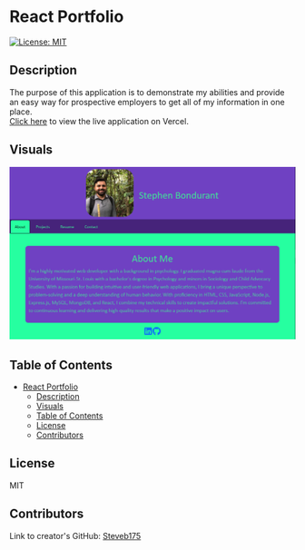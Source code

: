 
# React Portfolio

[![License: MIT](https://img.shields.io/badge/License-MIT-yellow.svg)](https://opensource.org/licenses/MIT)

## Description
  The purpose of this application is to demonstrate my abilities and provide an easy way for prospective employers to get all of my information in one place.  
  [Click here](https://react-portfolio-delta-wine.vercel.app/) to view the live application on Vercel.

## Visuals
![Example Visual](/public/Capture.PNG)

## Table of Contents
- [React Portfolio](#react-portfolio)
  - [Description](#description)
  - [Visuals](#visuals)
  - [Table of Contents](#table-of-contents)
  - [License](#license)
  - [Contributors](#contributors)


## License
MIT

## Contributors
Link to creator's GitHub: [Steveb175](https://github.com/Steveb175)

